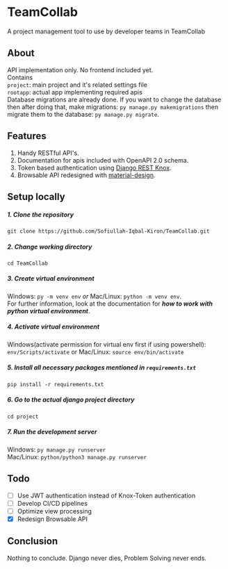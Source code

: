 # TeamCollab

A project management tool to use by developer teams in TeamCollab

## About

API implementation only. No frontend included yet. <br>
Contains <br>
`project`: main project and it's related settings file <br>
`rootapp`: actual app implementing required apis <br>
Database migrations are already done. If you want to change the database then after doing that, make migrations: `py manage.py makemigrations` then migrate them to the database: `py manage.py migrate`.

## Features

1. Handy RESTful API's.
2. Documentation for apis included with OpenAPI 2.0 schema.
3. Token based authentication using [Django REST Knox](https://github.com/jazzband/django-rest-knox).
4. Browsable API redesigned with [material-design](https://github.com/youzarsiph/drf-material).

## Setup locally

##### 1. Clone the repository

`git clone https://github.com/Sofiullah-Iqbal-Kiron/TeamCollab.git`

##### 2. Change working directory

`cd TeamCollab`

##### 3. Create virtual environment

Windows: `py -m venv env` _or_ Mac/Linux: `python -m venv env`. <br>
For further information, look at the documentation for **_how to work with python virtual environment_**.

##### 4. Activate virtual environment

Windows(activate permission for virtual env first if using powershell): `env/Scripts/activate` or Mac/Linux: `source env/bin/activate`

##### 5. Install all necessary packages mentioned in `requirements.txt`

`pip install -r requirements.txt`

##### 6. Go to the actual django project directory

`cd project`

##### 7. Run the development server

Windows: `py manage.py runserver` <br>
Mac/Linux: `python/python3 manage.py runserver`

## Todo

- [ ] Use JWT authentication instead of Knox-Token authentication
- [ ] Develop CI/CD pipelines
- [ ] Optimize view processing
- [X] Redesign Browsable API

## Conclusion

Nothing to conclude. Django never dies, Problem Solving never ends.
